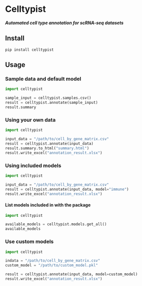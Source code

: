 # Celltypist

**_Automated cell type annotation for scRNA-seq datasets_**

## Install

```console
pip install celltypist
```

## Usage

### Sample data and default model

```python
import celltypist

sample_input = celltypist.samples.csv()
result = celltypist.annotate(sample_input)
result.summary
```

### Using your own data

```python
import celltypist

input_data = "/path/to/cell_by_gene_matrix.csv"
result = celltypist.annotate(input_data)
result.summary.to_html("summary.html")
result.write_excel("annotation_result.xlsx")
```

### Using included models

```python
import celltypist

input_data = "/path/to/cell_by_gene_matrix.csv"
result = celltypist.annotate(input_data, model="immune")
result.write_excel("annotation_result.xlsx")
```

#### List models included in with the package

```python
import celltypist

available_models = celltypist.models.get_all()
available_models
```

### Use custom models

```python
import celltypist

indata = "/path/to/cell_by_gene_matrix.csv"
custom_model = "/path/to/custom_model.pkl"

result = celltypist.annotate(input_data, model=custom_model)
result.write_excel("annotation_result.xlsx")
```
